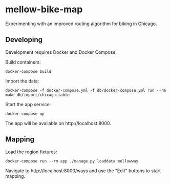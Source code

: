 # mellow-bike-map

Experimenting with an improved routing algorithm for biking in Chicago.

## Developing

Development requires Docker and Docker Compose.

Build containers:

```
docker-compose build
```

Import the data:

```
docker-compose -f docker-compose.yml -f db/docker-compose.yml run --rm make db/import/chicago.table
```

Start the app service:

```
docker-compose up
```

The app will be available on http://localhost:8000.

## Mapping

Load the region fixtures:

```
docker-compose run --rm app ./manage.py loaddata mellowway
```

Navigate to http://localhost:8000/ways and use the "Edit" buttons to start mapping.
